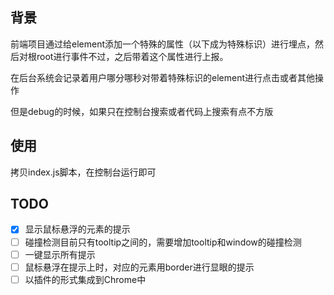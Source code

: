 
## 背景

前端项目通过给element添加一个特殊的属性（以下成为特殊标识）进行埋点，然后对根root进行事件不过，之后带着这个属性进行上报。

在后台系统会记录着用户哪分哪秒对带着特殊标识的element进行点击或者其他操作

但是debug的时候，如果只在控制台搜索或者代码上搜索有点不方版

## 使用

拷贝index.js脚本，在控制台运行即可


## TODO

- [x] 显示鼠标悬浮的元素的提示
- [ ] 碰撞检测目前只有tooltip之间的，需要增加tooltip和window的碰撞检测
- [ ] 一键显示所有提示
- [ ] 鼠标悬浮在提示上时，对应的元素用border进行显眼的提示
- [ ] 以插件的形式集成到Chrome中
